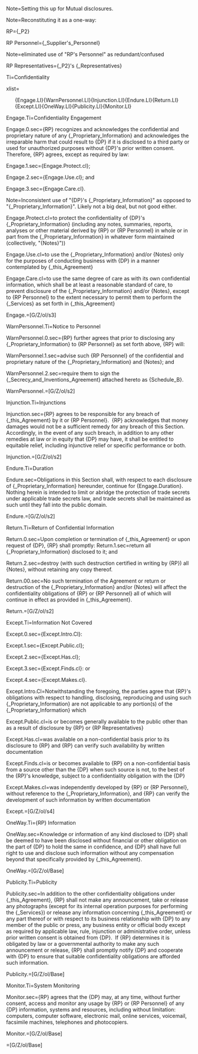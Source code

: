Note=Setting this up for Mutual disclosures.

Note=Reconstituting it as a one-way:

RP={_P2}

RP Personnel={_Supplier's_Personnel}

Note=eliminated use of "RP's Personnel" as redundant/confused

RP Representatives={_P2}'s {_Representatives}

Ti=Confidentiality

xlist=<ol>{Engage.LI}{WarnPersonnel.LI}{Injunction.LI}{Endure.LI}{Return.LI}{Except.LI}{OneWay.LI}{Publicity.LI}{Monitor.LI}</ol>

Engage.Ti=Confidentiality Engagement

Engage.0.sec={RP} recognizes and acknowledges the confidential and proprietary nature of any {_Proprietary_Information} and acknowledges the irreparable harm that could result to {DP} if it is disclosed to a third party or used for unauthorized purposes without {DP}'s prior written consent.  Therefore, {RP} agrees, except as required by law:

Engage.1.sec={Engage.Protect.cl};

Engage.2.sec={Engage.Use.cl}; and

Engage.3.sec={Engage.Care.cl}.

Note=Inconsistent use of "{DP}'s {_Proprietary_Information}" as opposed to "{_Proprietary_Information}".  Likely not a big deal, but not good either.

Engage.Protect.cl=to protect the confidentiality of {DP}'s {_Proprietary_Information} (including any notes, summaries, reports, analyses or other material derived by {RP} or {RP Personnel} in whole or in part from the {_Proprietary_Information} in whatever form maintained (collectively, "{Notes}"))

Engage.Use.cl=to use the {_Proprietary_Information} and/or {Notes} only for the purposes of conducting business with {DP} in a manner contemplated by {_this_Agreement}

Engage.Care.cl=to use the same degree of care as with its own confidential information, which shall be at least a reasonable standard of care, to prevent disclosure of the {_Proprietary_Information} and/or {Notes}, except to {RP Personnel} to the extent necessary to permit them to perform the {_Services} as set forth in {_this_Agreement}

Engage.=[G/Z/ol/s3]

WarnPersonnel.Ti=Notice to Personnel

WarnPersonnel.0.sec={RP} further agrees that prior to disclosing any {_Proprietary_Information} to {RP Personnel} as set forth above, {RP} will:

WarnPersonnel.1.sec=advise such {RP Personnel} of the confidential and proprietary nature of the {_Proprietary_Information} and {Notes}; and

WarnPersonnel.2.sec=require them to sign the {_Secrecy_and_Inventions_Agreement} attached hereto as {Schedule_B}.

WarnPersonnel.=[G/Z/ol/s2]

Injunction.Ti=Injunctions

Injunction.sec={RP} agrees to be responsible for any breach of {_this_Agreement} by it or {RP Personnel}.  {RP} acknowledges that money damages would not be a sufficient remedy for any breach of this Section.  Accordingly, in the event of any such breach, in addition to any other remedies at law or in equity that {DP} may have, it shall be entitled to equitable relief, including injunctive relief or specific performance or both.

Injunction.=[G/Z/ol/s2]

Endure.Ti=Duration

Endure.sec=Obligations in this Section shall, with respect to each disclosure of {_Proprietary_Information} hereunder, continue for {Engage.Duration}.  Nothing herein is intended to limit or abridge the protection of trade secrets under applicable trade secrets law, and trade secrets shall be maintained as such until they fall into the public domain.

Endure.=[G/Z/ol/s2]

Return.Ti=Return of Confidential Information

Return.0.sec=Upon completion or termination of {_this_Agreement} or upon request of {DP}, {RP} shall promptly:
Return.1.sec=return all {_Proprietary_Information} disclosed to it; and

Return.2.sec=destroy (with such destruction certified in writing by {RP}) all {Notes}, without retaining any copy thereof.

Return.00.sec=No such termination of the Agreement or return or destruction of the {_Proprietary_Information} and/or {Notes} will affect the confidentiality obligations of {RP} or {RP Personnel} all of which will continue in effect as provided in {_this_Agreement}.

Return.=[G/Z/ol/s2]

Except.Ti=Information Not Covered

Except.0.sec={Except.Intro.Cl}:

Except.1.sec={Except.Public.cl};

Except.2.sec={Except.Has.cl};

Except.3.sec={Except.Finds.cl}: or

Except.4.sec={Except.Makes.cl}.

Except.Intro.Cl=Notwithstanding the foregoing, the parties agree that {RP}'s obligations with respect to handling, disclosing, reproducing and using such {_Proprietary_Information} are not applicable to any portion(s) of the {_Proprietary_Information} which

Except.Public.cl=is or becomes generally available to the public other than as a result of disclosure by {RP} or {RP Representatives}

Except.Has.cl=was available on a non-confidential basis prior to its disclosure to {RP} and {RP} can verify such availability by written documentation

Except.Finds.cl=is or becomes available to {RP} on a non-confidential basis from a source other than the {DP} when such source is not, to the best of the {RP}'s knowledge, subject to a confidentiality obligation with the {DP}

Except.Makes.cl=was independently developed by {RP} or {RP Personnel}, without reference to the {_Proprietary_Information}, and {RP} can verify the development of such information by written documentation

Except.=[G/Z/ol/s4]

OneWay.Ti={RP} Information

OneWay.sec=Knowledge or information of any kind disclosed to {DP} shall be deemed to have been disclosed without financial or other obligation on the part of {DP} to hold the same in confidence, and {DP} shall have full right to use and disclose such information without any compensation beyond that specifically provided by {_this_Agreement}.

OneWay.=[G/Z/ol/Base]

Publicity.Ti=Publicity

Publicity.sec=In addition to the other confidentiality obligations under {_this_Agreement}, {RP} shall not make any announcement, take or release any photographs (except for its internal operation purposes for performing the {_Services}) or release any information concerning {_this_Agreement} or any part thereof or with respect to its business relationship with {DP} to any member of the public or press, any business entity or official body except as required by applicable law, rule, injunction or administrative order, unless prior written consent is obtained from {DP}.  If {RP} determines it is obligated by law or a governmental authority to make any such announcement or release, {RP} shall promptly notify {DP} and cooperate with {DP} to ensure that suitable confidentiality obligations are afforded such information.

Publicity.=[G/Z/ol/Base]

Monitor.Ti=System Monitoring

Monitor.sec={RP} agrees that the {DP} may, at any time, without further consent, access and monitor any usage by {RP} or {RP Personnel} of any {DP} information, systems and resources, including without limitation: computers, computer software, electronic mail, online services, voicemail, facsimile machines, telephones and photocopiers.

Monitor.=[G/Z/ol/Base]

=[G/Z/ol/Base]
